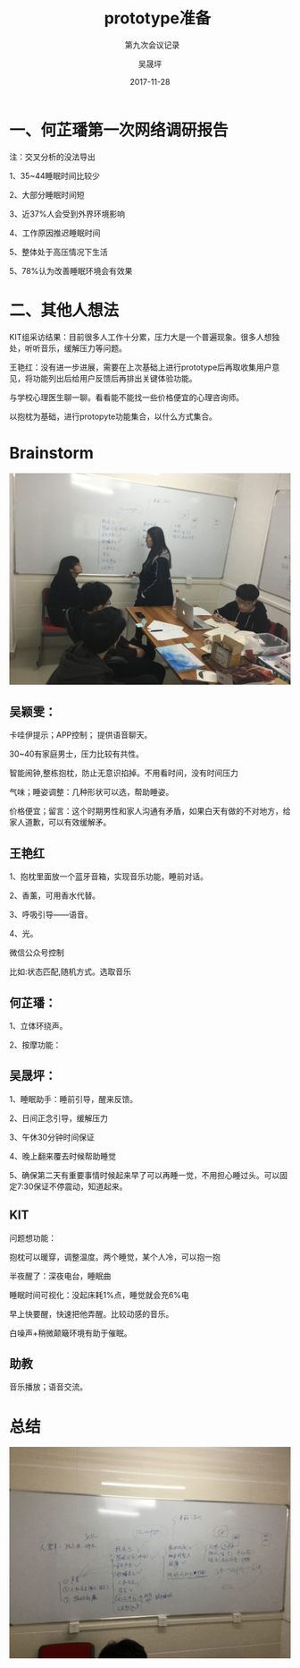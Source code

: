 ﻿---
layout:     post
title:      prototype准备
subtitle:   第九次会议记录
date:       2017-11-28
author:     吴晟坪
header-img: img/Meeting_Record_bg.png
catalog: true
tags:
    - 会议记录
---

# 一、何芷璠第一次网络调研报告


注：交叉分析的没法导出


1、35~44睡眠时间比较少<br>

2、大部分睡眠时间短<br>

3、近37%人会受到外界环境影响<br>

4、工作原因推迟睡眠时间<br>

5、整体处于高压情况下生活<br>

5、78%认为改善睡眠环境会有效果<br>

# 二、其他人想法


KIT组采访结果：目前很多人工作十分累，压力大是一个普遍现象。很多人想独处，听听音乐，缓解压力等问题。<br>

王艳红：没有进一步进展，需要在上次基础上进行prototype后再取收集用户意见，将功能列出后给用户反馈后再排出关键体验功能。<br>

与学校心理医生聊一聊。看看能不能找一些价格便宜的心理咨询师。<br>

以抱枕为基础，进行protopyte功能集合，以什么方式集合。<br>

# Brainstorm


![](https://github.com/Design-Thinking/Design-Thinking.github.io/blob/master/img/meeting_Record/9-1.JPG?raw=true)<br>


## 吴颖雯：

卡哇伊提示；APP控制； 提供语音聊天。<br>

30~40有家庭男士，压力比较有共性。<br>

智能闹钟,整栋抱枕，防止无意识掐掉。不用看时间，没有时间压力<br>

气味；睡姿调整：几种形状可以选，帮助睡姿。<br>

价格便宜；留言：这个时期男性和家人沟通有矛盾，如果白天有做的不对地方，给家人道歉，可以有效缓解矛。<br>

## 王艳红

1、抱枕里面放一个蓝牙音箱，实现音乐功能，睡前对话。<br>

2、香薰，可用香水代替。<br>

3、呼吸引导——语音。<br>

4、光。<br>

微信公众号控制<br>

比如:状态匹配,随机方式。选取音乐<br>

## 何芷璠：

1、立体环绕声。<br>

2、按摩功能：<br>

## 吴晟坪：

1、睡眠助手：睡前引导，醒来反馈。<br>

2、日间正念引导，缓解压力<br>

3、午休30分钟时间保证<br>

4、晚上翻来覆去时候帮助睡觉<br>

5、确保第二天有重要事情时候起来早了可以再睡一觉，不用担心睡过头。可以固定7:30保证不停震动，知道起来。<br>

## KIT

问题想功能：

抱枕可以暖穿，调整温度。两个睡觉，某个人冷，可以抱一抱<br>

半夜醒了：深夜电台，睡眠曲<br>

睡眠时间可视化：没起床耗1%点，睡觉就会充6%电<br>

早上快要醒，快速把他弄醒。比较动感的音乐。<br>

白噪声+稍微颠簸环境有助于催眠。<br>

## 助教

音乐播放；语音交流。<br>

# 总结

![](https://github.com/Design-Thinking/Design-Thinking.github.io/blob/master/img/meeting_Record/9-2.JPG?raw=true)<br>
